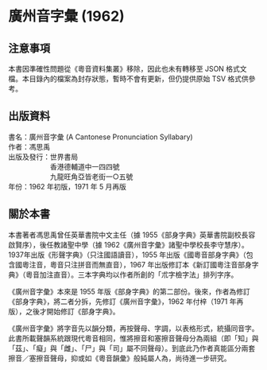 廣州音字彙 (1962)
=================

注意事項
--------
本書因準確性問題從《粵音資料集叢》移除，因此也未有轉移至 JSON 格式文檔。本目錄內的檔案為封存狀態，暫時不會有更新，但仍提供原始 TSV 格式供參考。

出版資料
--------
書名：廣州音字彙 (A Cantonese Pronunciation Syllabary) <br>
作者：馮思禹 <br>
出版及發行：世界書局 <br>
　　　　　　香港德輔道中一四四號 <br>
　　　　　　九龍旺角亞皆老街一○五號 <br>
年份：1962 年初版，1971 年 5 月再版 <br>

關於本書
--------
本書著者馮思禹曾任英華書院中文主任（據 1955《部身字典》英華書院副校長容啟賢序），後任教諸聖中學（據 1962《廣州音字彙》諸聖中學校長李守慧序）。1937年出版《形聲字典》（只注國語讀音），1955 年出版《國粵音部身字典》（包含國粵注音，粵音只注拼音而無直音），1967 年出版修訂本《新訂國粵注音部身字典》（粵音加注直音）。三本字典均以作者所創的「朮字檢字法」排列字序。

《廣州音字彙》本來是 1955 年版《部身字典》的第二部份。後來，作者為修訂《部身字典》，將二者分拆，先修訂《廣州音字彙》，1962 年付梓（1971 年再版），之後才開始修訂《部身字典》。

《廣州音字彙》將字音先以韻分類，再按聲母、字調，以表格形式，統攝同音字。此書所載聲韻系統跟現代粵音相同，惟將擦音和塞擦音聲母分為兩組（即「知」與「茲」、「癡」與「雌」、「尸」與「司」屬不同聲母）。到底此乃作者真能區分兩套擦音／塞擦音聲母，抑或如《粵音韻彙》般純屬人為，尚待進一步研究。
